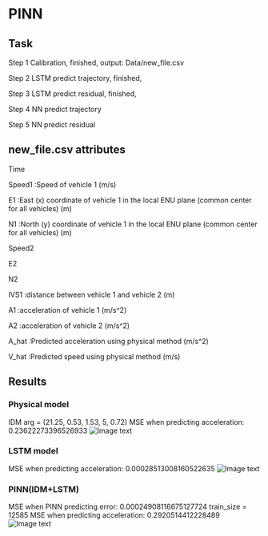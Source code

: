 # PINN

## Task

Step 1 Calibration, finished, output: Data/new_file.csv

Step 2 LSTM predict trajectory, finished,

Step 3 LSTM predict residual, finished,

Step 4 NN predict trajectory

Step 5 NN predict residual


## new_file.csv attributes

Time	

Speed1  :Speed of vehicle 1 (m/s)

E1  :East (x) coordinate of vehicle 1 in the local ENU plane (common center for all vehicles) (m)

N1	:North (y) coordinate of vehicle 1 in the local ENU plane (common center for all vehicles) (m)

Speed2

E2	

N2	

IVS1	:distance between vehicle 1 and vehicle 2 (m)

A1	:acceleration of vehicle 1 (m/s^2)

A2	:acceleration of vehicle 2 (m/s^2)

A_hat	:Predicted acceleration using physical method (m/s^2)

V_hat	:Predicted speed using physical method (m/s)


## Results
### Physical model
IDM arg = (21.25, 0.53, 1.53, 5, 0.72)
MSE when predicting acceleration: 0.23622273396526933 
![Image text](https://github.com/Keke-Long/PINN/blob/main/Physical_model/IDM_result_comparison.jpg)
 

### LSTM model
MSE when predicting acceleration: 0.00028513008160522635 
![Image text](https://github.com/Keke-Long/PINN/blob/main/LSTM/LSTM_result_plot.png)


### PINN(IDM+LSTM)
MSE when PINN predicting error: 0.00024908116675127724
train_size = 12585
MSE when predicting acceleration: 0.2920514412228489 
![Image text](https://github.com/Keke-Long/PINN/blob/main/IDM%2BLSTM/PINN_result_plot.png)